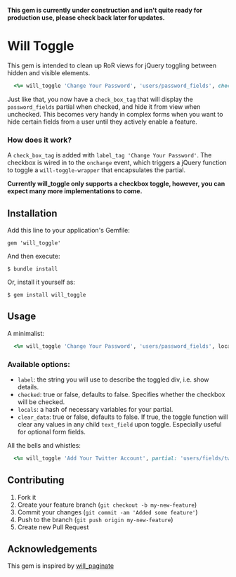 __This gem is currently under construction and isn't quite ready for production use, please check back later for updates.__


# Will Toggle

This gem is intended to clean up RoR views for jQuery toggling between hidden and visible elements.

```ruby
  <%= will_toggle 'Change Your Password', 'users/password_fields', checked: false, locals { f: f } %>
```

Just like that, you now have a `check_box_tag` that will display the `password_fields` partial when checked, and hide it from view when unchecked.  This becomes very handy in complex forms when you want to hide certain fields from a user until they actively enable a feature.


### How does it work?

A `check_box_tag` is added with `label_tag 'Change Your Password'`.  The checkbox is wired in to the `onchange` event, which triggers a jQuery function to toggle a `will-toggle-wrapper` that encapsulates the partial.

__Currently will\_toggle only supports a checkbox toggle, however, you can expect many more implementations to come.__


## Installation

Add this line to your application's Gemfile:

    gem 'will_toggle'

And then execute:

    $ bundle install

Or, install it yourself as:

    $ gem install will_toggle


## Usage

A minimalist:
```ruby
  <%= will_toggle 'Change Your Password', 'users/password_fields', locals { f: f } %>
```


### Available options:

  - `label`: the string you will use to describe the toggled div, i.e. show details.
  - `checked`: true or false, defaults to false. Specifies whether the checkbox will be checked.
  - `locals`: a hash of necessary variables for your partial.
  - `clear_data`: true or false, defaults to false. If true, the toggle function will clear any values in any child `text_field` upon toggle. Especially useful for optional form fields.
  
All the bells and whistles:
```ruby
  <%= will_toggle 'Add Your Twitter Account', partial: 'users/fields/twitter', checked: false, clear_data: true, locals: { f: f } %>
```

## Contributing

1. Fork it
2. Create your feature branch (`git checkout -b my-new-feature`)
3. Commit your changes (`git commit -am 'Added some feature'`)
4. Push to the branch (`git push origin my-new-feature`)
5. Create new Pull Request

## Acknowledgements

This gem is inspired by [will\_paginate](https://www.github.com/mislav/will_paginate)
